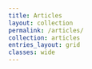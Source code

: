 ```yaml
---
title: Articles
layout: collection
permalink: /articles/
collection: articles
entries_layout: grid
classes: wide
---
```

